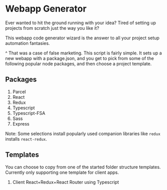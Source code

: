 # Webapp Generator
Ever wanted to hit the ground running with your idea?
Tired of setting up projects from scratch just the way you like it?

This webapp code generator wizard is the answer to all your project setup automation fantasies.

^ That was a case of false marketing. This script is fairly simple. It sets up a new webapp with a package.json, and you get to pick from some of the following popular node packages, and then choose a project  template.

## Packages
1. Parcel
2. React
3. Redux
4. Typescript
5. Typescript-FSA
6. Sass
7. Express

Note: Some selections install popularly used companion libraries like `redux` installs `react-redux`.

## Templates
You can choose to copy from one of the started folder structure templates.
Currently only supporting one template for client apps.

1. Client React+Redux+React Router using Typescript
